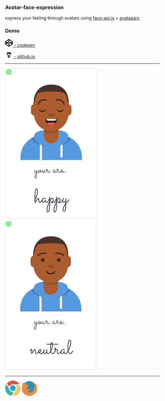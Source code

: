 ### Avatar-face-expression  

express your feeling through avatars using
[face-api.js](https://github.com/justadudewhohacks/face-api.js?files=1) + [avataaars](https://avataaars.com)

### Demo  


 <a href="https://codepen.io/simhub/pen/RwbXzrj?editors=1000"><img
 src="./img/info/codepen.png" alt="codepen" width="25"> - codepen</a>  


 <a href="https://simhub.github.io/avatar-face-expression/"><img
src="./img/info/octocat.png" alt="githubio" width="25"> - github.io </a>


--------------    

![avatar smile](./img/info/smile.png) 
![avatar neutral](./img/info/neutral.png)   

--------------

<img src="./img/info/chrome.png" width="50" alt="chrome"> <img src="./img/info/firefox.png" width="50" alt="firefox"> 

